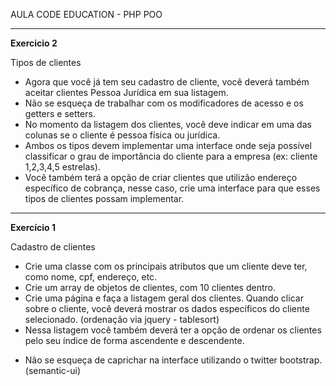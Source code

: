 AULA CODE EDUCATION - PHP POO
***

**Exercicio 2**

Tipos de clientes
- Agora que você já tem seu cadastro de cliente, você deverá também aceitar clientes Pessoa Jurídica em sua listagem.
- Não se esqueça de trabalhar com os modificadores de acesso e os getters e setters.
- No momento da listagem dos clientes, você deve indicar em uma das colunas se o cliente é pessoa física ou jurídica.
- Ambos os tipos devem implementar uma interface onde seja possível classificar o grau de importância do cliente para a empresa (ex: cliente 1,2,3,4,5 estrelas).
- Você também terá a opção de criar clientes que utilizão endereço específico de cobrança, nesse caso, crie uma interface para que esses tipos de clientes possam implementar.

______________

**Exercício 1**

Cadastro de clientes
- Crie uma classe com os principais atributos que um cliente deve ter, como nome, cpf, endereço, etc.
- Crie um array de objetos de clientes, com 10 clientes dentro.
- Crie uma página e faça a listagem geral dos clientes. Quando clicar sobre o cliente, você deverá mostrar os dados específicos do cliente selecionado. (ordenação via jquery - tablesort)
- Nessa listagem você também deverá ter a opção de ordenar os clientes pelo seu índice de forma ascendente e descendente.
* Não se esqueça de caprichar na interface utilizando o twitter bootstrap. (semantic-ui)